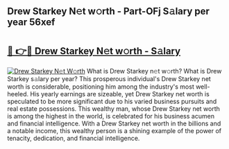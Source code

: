 ## Drew Starkey N𝚎t w𝚘rth - Part-OFj S𝚊lary per year 56xef

# <h2><a href="http://gc58xn.nevu.top/?p=Drew+Starkey">🔗 👉🔴 Drew Starkey N𝚎t w𝚘rth - S𝚊lary</a></h2>

[![Drew Starkey N𝚎t W𝚘rth](https://i.imgur.com/Oavwk0R.jpeg)](http://gc58xn.nevu.top/?p=Drew+Starkey)
What is Drew Starkey n𝚎t w𝚘rth? What is Drew Starkey s𝚊lary per year?
This prosperous individual's Drew Starkey net worth is considerable, positioning him among the industry's most well-heeled. His yearly earnings are sizeable, yet Drew Starkey net worth is speculated to be more significant due to his varied business pursuits and real estate possessions. This wealthy man, whose Drew Starkey net worth is among the highest in the world, is celebrated for his business acumen and financial intelligence. With a Drew Starkey net worth in the billions and a notable income, this wealthy person is a shining example of the power of tenacity, dedication, and financial intelligence.
